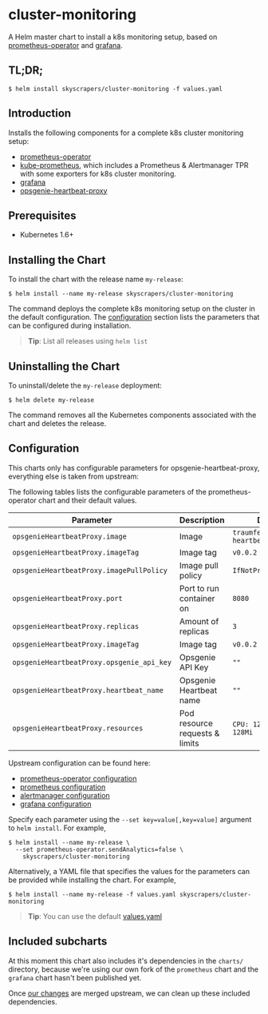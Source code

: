 # cluster-monitoring

A Helm master chart to install a k8s monitoring setup, based on [prometheus-operator](https://github.com/coreos/prometheus-operator) and [grafana](https://grafana.com/).

## TL;DR;

```console
$ helm install skyscrapers/cluster-monitoring -f values.yaml
```

## Introduction

Installs the following components for a complete k8s cluster monitoring setup:
-   [prometheus-operator](https://github.com/coreos/prometheus-operatortree/master/helm/prometheus-operator)
-   [kube-prometheus](https://github.com/coreos/prometheus-operator/tree/master/helm/kube-prometheus), which includes a Prometheus & Alertmanager TPR with some exporters for k8s cluster monitoring.
-   [grafana](https://github.com/coreos/prometheus-operator/tree/master/helm/grafana)
-   [opsgenie-heartbeat-proxy](https://github.com/traum-ferienwohnungen/opsgenie-heartbeat-proxy)

## Prerequisites
  - Kubernetes 1.6+

## Installing the Chart

To install the chart with the release name `my-release`:

```console
$ helm install --name my-release skyscrapers/cluster-monitoring
```

The command deploys the complete k8s monitoring setup on the cluster in the default configuration. The [configuration](#configuration) section lists the parameters that can be configured during installation.

> **Tip**: List all releases using `helm list`

## Uninstalling the Chart

To uninstall/delete the `my-release` deployment:

```console
$ helm delete my-release
```

The command removes all the Kubernetes components associated with the chart and deletes the release.

## Configuration

This charts only has configurable parameters for opsgenie-heartbeat-proxy, everything else is taken from upstream:

The following tables lists the configurable parameters of the prometheus-operator chart and their default values.

Parameter | Description | Default
--- | --- | ---
`opsgenieHeartbeatProxy.image` | Image | `traumfewo/opsgenie-heartbeat-proxy`
`opsgenieHeartbeatProxy.imageTag` | Image tag | `v0.0.2`
`opsgenieHeartbeatProxy.imagePullPolicy` | Image pull policy | `IfNotPresent`
`opsgenieHeartbeatProxy.port` | Port to run container on | `8080`
`opsgenieHeartbeatProxy.replicas` | Amount of replicas| `3`
`opsgenieHeartbeatProxy.imageTag` | Image tag | `v0.0.2`
`opsgenieHeartbeatProxy.opsgenie_api_key` | Opsgenie API Key | `""`
`opsgenieHeartbeatProxy.heartbeat_name` | Opsgenie Heartbeat name | `""`
`opsgenieHeartbeatProxy.resources` | Pod resource requests & limits | `CPU: 128m, Memory: 128Mi`

Upstream configuration can be found here:
-   [prometheus-operator configuration](https://github.com/coreos/prometheus-operator/blob/master/helm/prometheus-operator/README.md#configuration)
-   [prometheus configuration](https://github.com/coreos/prometheus-operator/blob/master/helm/prometheus/README.md#configuration)
-   [alertmanager configuration](https://github.com/coreos/prometheus-operator/blob/master/helm/alertmanager/README.md#configuration)
-   [grafana configuration](https://github.com/coreos/prometheus-operator/blob/master/helm/grafana/README.md#configuration)

Specify each parameter using the `--set key=value[,key=value]` argument to `helm install`. For example,

```console
$ helm install --name my-release \
  --set prometheus-operator.sendAnalytics=false \
    skyscrapers/cluster-monitoring
```

Alternatively, a YAML file that specifies the values for the parameters can be provided while installing the chart. For example,

```console
$ helm install --name my-release -f values.yaml skyscrapers/cluster-monitoring
```

> **Tip**: You can use the default [values.yaml](values.yaml)

## Included subcharts

At this moment this chart also includes it's dependencies in the `charts/` directory, because we're using our own fork of the `prometheus` chart and the `grafana` chart hasn't been published yet.

Once [our changes](https://github.com/coreos/prometheus-operator/pull/515) are merged upstream, we can clean up these included dependencies.
